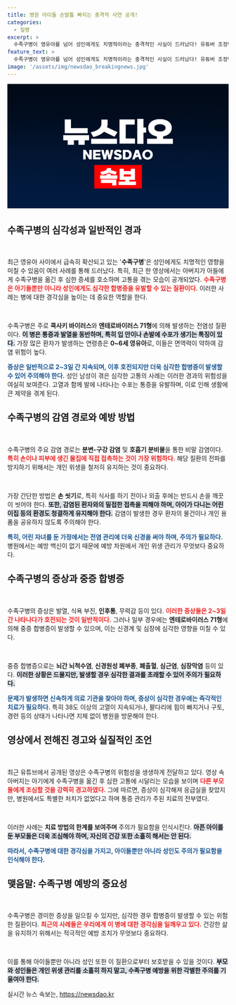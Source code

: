 ```yaml
---
title: 병원 아이들 손발톱 빠지는 충격적 사연 공개!
categories:
  - 질병
excerpt: >
  수족구병이 영유아를 넘어 성인에게도 치명적이라는 충격적인 사실이 드러났다! 유튜버 조정연 씨가 1세 아들에게 수족구병을 옮긴 후 겪은 고통을 고백하며 병의 위험성을 경고했다. 손발톱이 빠지는 등 심각한 증상에 주목하라!
feature_text: >
  수족구병이 영유아를 넘어 성인에게도 치명적이라는 충격적인 사실이 드러났다! 유튜버 조정연 씨가 1세 아들에게 수족구병을 옮긴 후 겪은 고통을 고백하며 병의 위험성을 경고했다. 손발톱이 빠지는 등 심각한 증상에 주목하라!
image: '/assets/img/newsdao_breakingnews.jpg'
---
```


<p><img src="/assets/img/newsdao_breakingnews.jpg" alt="firstkoreanews 속보" /></p>

<h2 data-ke-size="size26">수족구병의 심각성과 일반적인 경과</h2>

<p data-ke-size="size16">&nbsp;</p> 

<p>최근 영유아 사이에서 급속히 확산되고 있는 '<b>수족구병</b>'은 성인에게도 치명적인 영향을 미칠 수 있음이 여러 사례를 통해 드러났다. 특히, 최근 한 영상에서는 아버지가 아들에게 수족구병을 옮긴 후 심한 증세를 호소하며 고통을 겪는 모습이 공개되었다. <b><span style="color: #ee2323;">수족구병은 아기들뿐만 아니라 성인에게도 심각한 합병증을 유발할 수 있는 질환이다.</span></b> 이러한 사례는 병에 대한 경각심을 높이는 데 중요한 역할을 한다. </p>

<p data-ke-size="size16">&nbsp;</p> 

<p>수족구병은 주로 <b>콕사키 바이러스</b>와 <b>엔테로바이러스 71형</b>에 의해 발생하는 전염성 질환이다. <b><span style="background-color: #21538527;">이 병은 통증과 발열을 동반하며, 특히 입 안이나 손발에 수포가 생기는 특징이 있다.</span></b> 가장 많은 환자가 발생하는 연령층은 <b>0~6세 영유아</b>로, 이들은 면역력이 약하여 감염 위험이 높다. </p>

<p><b><span style="color: #1a5490;">증상은 일반적으로 2~3일 간 지속되며, 이후 호전되지만 더욱 심각한 합병증이 발생할 수 있어 주의해야 한다.</span></b> 성인 남성이 겪은 심각한 고통의 사례는 이러한 경과의 위험성을 여실히 보여준다. 고열과 함께 발에 나타나는 수포는 통증을 유발하며, 이로 인해 생활에 큰 제약을 겪게 된다.</p>

<h2 data-ke-size="size26">수족구병의 감염 경로와 예방 방법</h2>

<p data-ke-size="size16">&nbsp;</p>

<p>수족구병의 주요 감염 경로는 <b>분변-구강 감염</b> 및 <b>호흡기 분비물</b>을 통한 비말 감염이다. <b><span style="color: #ee2323;">특히 손이나 피부에 생긴 물집에 직접 접촉하는 것이 가장 위험하다.</span></b> 해당 질환의 전파를 방지하기 위해서는 개인 위생을 철저히 유지하는 것이 중요하다. </p>

<p data-ke-size="size16">&nbsp;</p>

<p>가장 간단한 방법은 <b>손 씻기</b>로, 특히 식사를 하기 전이나 외출 후에는 반드시 손을 깨끗이 씻어야 한다. <b><span style="background-color: #21538527;">또한, 감염된 환자와의 밀접한 접촉을 피해야 하며, 아이가 다니는 어린이집 등의 환경도 청결하게 유지해야 한다.</span></b> 감염이 발생한 경우 환자의 물건이나 개인 용품을 공유하지 않도록 주의해야 한다. </p>

<p><b><span style="color: #1a5490;">특히, 어린 자녀를 둔 가정에서는 전염 관리에 더욱 신경을 써야 하며, 주의가 필요하다.</span></b> 병원에서는 예방 백신이 없기 때문에 예방 차원에서 개인 위생 관리가 무엇보다 중요하다.</p>

<h2 data-ke-size="size26">수족구병의 증상과 중증 합병증</h2>

<p data-ke-size="size16">&nbsp;</p>

<p>수족구병의 증상은 발열, 식욕 부진, <b>인후통</b>, 무력감 등이 있다. <b><span style="color: #ee2323;">이러한 증상들은 2~3일 간 나타나다가 호전되는 것이 일반적이다.</span></b> 그러나 일부 경우에는 <b>엔테로바이러스 71형</b>에 의해 중증 합병증이 발생할 수 있으며, 이는 신경계 및 심장에 심각한 영향을 미칠 수 있다.</p>

<p data-ke-size="size16">&nbsp;</p>

<p>중증 합병증으로는 <b>뇌간 뇌척수염</b>, <b>신경원성 폐부종</b>, <b>폐출혈</b>, <b>심근염</b>, <b>심장막염</b> 등이 있다. <b><span style="background-color: #21538527;">이러한 상황은 드물지만, 발생할 경우 심각한 결과를 초래할 수 있어 주의가 필요하다.</span></b> </p>

<p><b><span style="color: #1a5490;">문제가 발생하면 신속하게 의료 기관을 찾아야 하며, 증상이 심각한 경우에는 즉각적인 치료가 필요하다.</span></b> 특히 38도 이상의 고열이 지속되거나, 팔다리에 힘이 빠지거나 구토, 경련 등의 상태가 나타나면 지체 없이 병원을 방문해야 한다.</p>

<h2 data-ke-size="size26">영상에서 전해진 경고와 실질적인 조언</h2>

<p data-ke-size="size16">&nbsp;</p>

<p>최근 유튜브에서 공개된 영상은 수족구병의 위험성을 생생하게 전달하고 있다. 영상 속 아버지는 아기에게 수족구병을 옮긴 후 심한 고통에 시달리는 모습을 보이며 <b><span style="color: #ee2323;">다른 부모들에게 조심할 것을 강력히 경고하였다.</span></b> 그에 따르면, 증상이 심각해져 응급실을 찾았지만, 병원에서도 특별한 처치가 없었다고 하며 통증 관리가 주된 치료의 전부였다.</p>

<p data-ke-size="size16">&nbsp;</p>

<p>이러한 사례는 <b>치료 방법의 한계를 보여주며</b> 주의가 필요함을 인식시킨다. <b><span style="background-color: #21538527;">아픈 아이를 둔 부모들은 더욱 조심해야 하며, 자신의 건강 또한 소홀히 해서는 안 된다.</span></b> </p>

<p><b><span style="color: #1a5490;">따라서, 수족구병에 대한 경각심을 가지고, 아이들뿐만 아니라 성인도 주의가 필요함을 인식해야 한다.</span></b> </p>

<h2 data-ke-size="size26">맺음말: 수족구병 예방의 중요성</h2>

<p data-ke-size="size16">&nbsp;</p>

<p>수족구병은 경미한 증상을 일으킬 수 있지만, 심각한 경우 합병증이 발생할 수 있는 위험한 질환이다. <b><span style="color: #ee2323;">최근의 사례들은 우리에게 이 병에 대한 경각심을 일깨우고 있다.</span></b> 건강한 삶을 유지하기 위해서는 적극적인 예방 조치가 무엇보다 중요하다.</p>

<p data-ke-size="size16">&nbsp;</p>

<p>이를 통해 아이들뿐만 아니라 성인 또한 이 질환으로부터 보호받을 수 있을 것이다. <b><span style="background-color: #21538527;">부모와 성인들은 개인 위생 관리를 소홀히 하지 말고, 수족구병 예방을 위한 각별한 주의를 기울여야 한다.</span></b> </p>
실시간 뉴스 속보는, <a href="https://newsdao.kr" rel="dofollow">https://newsdao.kr</a>


